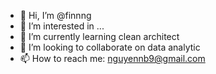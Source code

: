 - 👋 Hi, I’m @finnng
- 👀 I’m interested in ...
- 🌱 I’m currently learning clean architect
- 💞️ I’m looking to collaborate on data analytic
- 📫 How to reach me: nguyennb9@gmail.com

<!---
finnng/finnng is a ✨ special ✨ repository because its `README.md` (this file) appears on your GitHub profile.
You can click the Preview link to take a look at your changes.
--->

